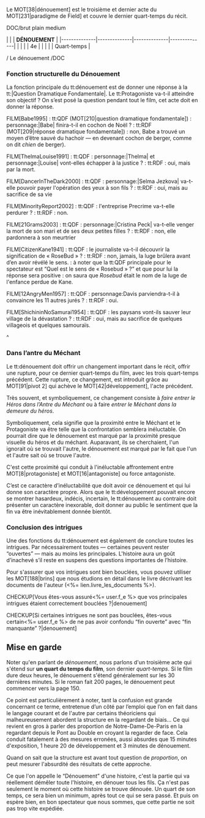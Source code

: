 <!-- Page: #297 Fonctions du dénouement -->

Le MOT[38|dénouement] est le troisième et dernier acte du MOT[231|paradigme de Field] et couvre le dernier quart-temps du récit.


DOC/brut plain medium

|              |                             |  <strong>DÉNOUEMENT</strong>  |
|--------------|--------------|--------------|--------------|
|              |              |              |      4e      |
|              |              |              |  Quart-temps |

/ Le dénouement
/DOC


### Fonction structurelle du Dénouement

La fonction principale du tt:dénouement est de donner une réponse à la tt:|Question Dramatique Fondamentale|. Le tt:Protagoniste va-t-il atteindre son objectif ? On s’est posé la question pendant tout le film, cet acte doit en donner la réponse.

FILM[Babe1995] 
: tt:QDF (MOT[210|question dramatique fondamentale]) : personnage:|Babe| finira-t-il en cochon de Noël ?
: tt:RDF (MOT[209|réponse dramatique fondamentale]) : non, Babe a trouvé un moyen d’être sauvé du hachoir — en devenant cochon de berger, comme on dit *chien* de berger).

FILM[ThelmaLouise1991]
: tt:QDF : personnage:|Thelma| et personnage:|Louise| vont-elles échapper à la justice ?
: tt:RDF : oui, mais par la mort.

FILM[DancerInTheDark2000]
: tt:QDF : personnage:|Selma Jezkova| va-t-elle pouvoir payer l'opération des yeux à son fils ?
: tt:RDF : oui, mais au sacrifice de sa vie

FILM[MinorityReport2002]
: tt:QDF : l'entreprise Precrime va-t-elle perdurer ?
: tt:RDF : non.

FILM[21Grams2003]
: tt:QDF : personnage:|Cristina Peck| va-t-elle venger la mort de son mari et de ses deux petites filles ?
: tt:RDF : non, elle pardonnera à son meurtrier

FILM[CitizenKane1941]
: tt:QDF : le journaliste va-t-il découvrir la signification de « RoseBud » ?
: tt:RDF : non, jamais, la luge brûlera avant d’en avoir révélé le sens.
: à noter que la tt:QDF principale pour le spectateur est “Quel est le sens de « Rosebud » ?” et que pour lui la réponse sera positive : on saura que *Rosebud* était le nom de la luge de l'enfance perdue de Kane.

FILM[12AngryMen1957]
: tt:QDF : personnage:Davis parviendra-t-il à convaincre les 11 autres jurés ?
: tt:RDF : oui.

FILM[ShichininNoSamurai1954]
: tt:QDF : les paysans vont-ils sauver leur village de la dévastation ?
: tt:RDF : oui, mais au sacrifice de quelques villageois et quelques samouraïs.

^


### Dans l’antre du Méchant

Le tt:dénouement doit offrir un changement important dans le récit, offrir une rupture, pour ce dernier quart-temps du film, avec les trois quart-temps précédent. Cette rupture, ce changement, est introduit grâce au MOT[91|pivot 2] qui achève le MOT[42|développement], l'acte précédent.

Très souvent, et symboliquement, ce changement consiste à *faire entrer le Héros dans l’Antre du Méchant* ou à faire *entrer le Méchant dans la demeure du héros*.

Symboliquement, cela signifie que la proximité entre le Méchant et le Protagoniste va être telle que la confrontation semblera inéluctable. On pourrait dire que le dénouement est marqué par la proximité presque visuelle du héros et du méchant. Auparavant, ils se cherchaient, l'un ignorait où se trouvait l'autre, le dénouement est marqué par le fait que l'un et l'autre sait où se trouve l'autre.

C'est cette proximité qui conduit à l'inéluctable affrontement entre MOT[8|protagoniste] et MOT[16|antagoniste] ou force antagoniste.

C’est ce caractère d’inéluctabilité que doit avoir ce dénouement et qui lui donne son caractère propre. Alors que le tt:développement pouvait encore se montrer hasardeux, indécis, incertain, le tt:dénouement au contraire doit présenter un caractère inexorable, doit donner au public le sentiment que la fin va être inévitablement donnée bientôt.

### Conclusion des intrigues

Une des fonctions du tt:dénouement est également de conclure toutes les intrigues. Par nécessairement toutes — certaines peuvent rester “ouvertes” — mais au moins les principales. L'histoire aura un goût d’inachevé s’il reste en suspens des questions importantes de l’histoire.

Pour s'assurer que vos intrigues sont bien bouclées, vous pouvez utiliser les MOT[188|brins] que nous étudions en détail dans le livre décrivant les documents de l'auteur (<%= lien.livre_les_documents %>).

CHECKUP[Vous êtes-vous assuré<%= user.f_e %> que vos principales intrigues étaient correctement bouclées ?|denouement] 

CHECKUP[Si certaines intrigues ne sont pas bouclées, êtes-vous certain<%= user.f_e %> de ne pas avoir confondu “fin ouverte” avec “fin manquante” ?|denouement] 


## Mise en garde

Noter qu'en parlant de *dénouement*, nous parlons d'un troisième acte qui s'étend sur **un quart du temps du film**, son dernier *quart-temps*. Si le film dure deux heures, le dénouement s'étend généralement sur les 30 dernières minutes. Si le roman fait 200 pages, le dénouement peut commencer vers la page 150.

Ce point est particulièrement à noter, tant la confusion est grande concernant ce terme, entretenue d’un côté par l’emploi que l’on en fait dans le langage courant et de l'autre par certains théoriciens qui malheureusement abordent la structure en la regardant de biais… Ce qui revient en gros à parler des proportion de Notre-Dame-De-Paris en la regardant depuis le Pont au Double en croyant la regarder de face. Cela conduit fatalement à des mesures erronées, aussi absurdes que 15 minutes d'exposition, 1 heure 20 de développement et 3 minutes de dénouement.

Quand on sait que la structure est avant tout question de *proportion*, on peut mesurer l'absurdité des résultats de cette approche.

Ce que l'on appelle le “Dénouement” d'une histoire, c'est la partie qui va réellement démêler toute l'histoire, en dénouer tous les fils. Ça n'est pas seulement le moment où cette histoire se trouve dénouée. Un quart de son temps, ce sera bien un minimum, après tout ce qui se sera passé. Et puis on espère bien, en bon spectateur que nous sommes, que cette partie ne soit pas trop vite expédiée.

